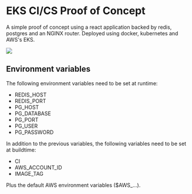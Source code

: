# EKS CI/CS Proof of Concept

A simple proof of concept using a react application backed by redis, postgres and an NGINX router. Deployed using docker, kubernetes and AWS's EKS.

<img src="https://codebuild.us-east-2.amazonaws.com/badges?uuid=eyJlbmNyeXB0ZWREYXRhIjoiWjkvaEZQZFZZbGw5dHI4L0pFNlNXZUR3UngwVWZaNU1rVmY0QWtKTDRpb3R2b3Z0c1MyRU9QSXFleVJHMXFSQWdUSmdwUFBoQ2lzUEUxbzdLQ1kxN2VvPSIsIml2UGFyYW1ldGVyU3BlYyI6IlZiTEJGQnl5N2s3ZDl3eXMiLCJtYXRlcmlhbFNldFNlcmlhbCI6MX0%3D&branch=master"/>

## Environment variables

The following environment variables need to be set at runtime:
- REDIS_HOST
- REDIS_PORT
- PG_HOST
- PG_DATABASE
- PG_PORT
- PG_USER
- PG_PASSWORD

In addition to the previous variables, the following variables need to be set at buildtime:
- CI
- AWS_ACCOUNT_ID
- IMAGE_TAG

Plus the default AWS environment variables ($AWS_...).